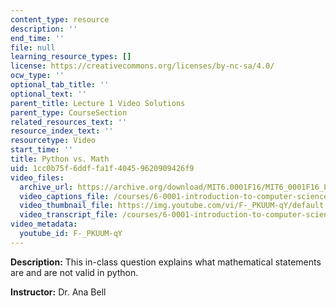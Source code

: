 ```yaml
---
content_type: resource
description: ''
end_time: ''
file: null
learning_resource_types: []
license: https://creativecommons.org/licenses/by-nc-sa/4.0/
ocw_type: ''
optional_tab_title: ''
optional_text: ''
parent_title: Lecture 1 Video Solutions
parent_type: CourseSection
related_resources_text: ''
resource_index_text: ''
resourcetype: Video
start_time: ''
title: Python vs. Math
uid: 1cc0b75f-6ddf-fa1f-4045-9620909426f9
video_files:
  archive_url: https://archive.org/download/MIT6.0001F16/MIT6_0001F16_Lecture_01_exercise_02_300k.mp4
  video_captions_file: /courses/6-0001-introduction-to-computer-science-and-programming-in-python-fall-2016/23a4c93220465642b51a764e3b83192b_F-_PKUUM-qY.vtt
  video_thumbnail_file: https://img.youtube.com/vi/F-_PKUUM-qY/default.jpg
  video_transcript_file: /courses/6-0001-introduction-to-computer-science-and-programming-in-python-fall-2016/3b3e814ffe2ef349fac15598b99ee8a1_F-_PKUUM-qY.pdf
video_metadata:
  youtube_id: F-_PKUUM-qY
---
```


**Description:** This in-class question explains what mathematical statements are and are not valid in python.

**Instructor:** Dr. Ana Bell

